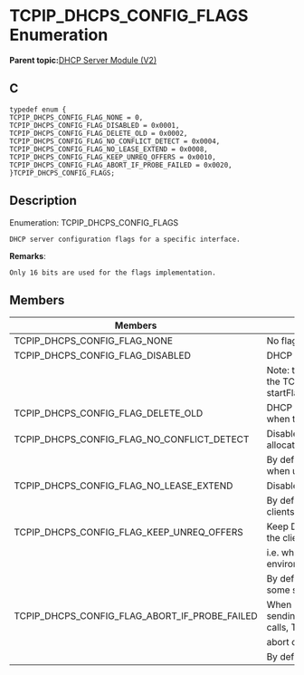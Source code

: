 # TCPIP\_DHCPS\_CONFIG\_FLAGS Enumeration

**Parent topic:**[DHCP Server Module \(V2\)](GUID-EE292D18-2DE6-478E-AAE1-74C69A31459E.md)

## C

```
typedef enum {
TCPIP_DHCPS_CONFIG_FLAG_NONE = 0,
TCPIP_DHCPS_CONFIG_FLAG_DISABLED = 0x0001,
TCPIP_DHCPS_CONFIG_FLAG_DELETE_OLD = 0x0002,
TCPIP_DHCPS_CONFIG_FLAG_NO_CONFLICT_DETECT = 0x0004,
TCPIP_DHCPS_CONFIG_FLAG_NO_LEASE_EXTEND = 0x0008,
TCPIP_DHCPS_CONFIG_FLAG_KEEP_UNREQ_OFFERS = 0x0010,
TCPIP_DHCPS_CONFIG_FLAG_ABORT_IF_PROBE_FAILED = 0x0020,
}TCPIP_DHCPS_CONFIG_FLAGS;
```

## Description

Enumeration: TCPIP\_DHCPS\_CONFIG\_FLAGS

```
DHCP server configuration flags for a specific interface.
```

**Remarks**:

```
Only 16 bits are used for the flags implementation. 
```

## Members

|Members|Description|
|-------|-----------|
|TCPIP\_DHCPS\_CONFIG\_FLAG\_NONE|No flag set|
|TCPIP\_DHCPS\_CONFIG\_FLAG\_DISABLED|DHCP server should start disabled on this interface.|
||Note: this setting is currently not used and overridden by the TCPIP\_NETWORK\_CONFIG:: startFlags.TCPIP\_NETWORK\_CONFIG\_DHCP\_SERVER\_ON|
|TCPIP\_DHCPS\_CONFIG\_FLAG\_DELETE\_OLD|DHCP server should delete the existent info for leases when the interface is restarted|
|TCPIP\_DHCPS\_CONFIG\_FLAG\_NO\_CONFLICT\_DETECT|Disable DHCP server conflict detection of newly allocated addresses.|
||By default the server should send an ICMP echo request when using a new IP address|
|TCPIP\_DHCPS\_CONFIG\_FLAG\_NO\_LEASE\_EXTEND|Disable DHCP clients request for extending the lease.|
||By default the server grants lease extension to the clients.|
|TCPIP\_DHCPS\_CONFIG\_FLAG\_KEEP\_UNREQ\_OFFERS|Keep DB info for offers that have not been requested by the client.|
||i.e. when client selected another server \(multi-server environment\)|
||By default the info for these clients is deleted to free some space in the DB|
|TCPIP\_DHCPS\_CONFIG\_FLAG\_ABORT\_IF\_PROBE\_FAILED|When DHCP server conflict detection is enabled, if sending echo requests failed\(ICMP module rejected the calls, TCPIP\_DHCPS\_EVENT\_ECHO\_FAIL event\)|
||abort offering the lease to the client|
||By default the server will send the offer to the client|

